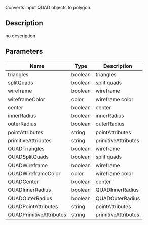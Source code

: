Converts input QUAD objects to polygon.



## Description
no description
## Parameters

<table>
<thead>
	<tr>
		<th>Name</th>
		<th>Type</th>
		<th>Description</th>
	</tr>
</thead>
<tr>
	<td>triangles</td>
	<td><div class='bg-emerald-800 px-2 py-px text-white rounded-sm'>boolean</div></td>
	<td>triangles</td>
</tr>
<tr>
	<td>splitQuads</td>
	<td><div class='bg-emerald-800 px-2 py-px text-white rounded-sm'>boolean</div></td>
	<td>split quads</td>
</tr>
<tr>
	<td>wireframe</td>
	<td><div class='bg-emerald-800 px-2 py-px text-white rounded-sm'>boolean</div></td>
	<td>wireframe</td>
</tr>
<tr>
	<td>wireframeColor</td>
	<td><div class='bg-lime-800 px-2 py-px text-white rounded-sm'>color</div></td>
	<td>wireframe color</td>
</tr>
<tr>
	<td>center</td>
	<td><div class='bg-emerald-800 px-2 py-px text-white rounded-sm'>boolean</div></td>
	<td>center</td>
</tr>
<tr>
	<td>innerRadius</td>
	<td><div class='bg-emerald-800 px-2 py-px text-white rounded-sm'>boolean</div></td>
	<td>innerRadius</td>
</tr>
<tr>
	<td>outerRadius</td>
	<td><div class='bg-emerald-800 px-2 py-px text-white rounded-sm'>boolean</div></td>
	<td>outerRadius</td>
</tr>
<tr>
	<td>pointAttributes</td>
	<td><div class='bg-purple-800 px-2 py-px text-white rounded-sm'>string</div></td>
	<td>pointAttributes</td>
</tr>
<tr>
	<td>primitiveAttributes</td>
	<td><div class='bg-purple-800 px-2 py-px text-white rounded-sm'>string</div></td>
	<td>primitiveAttributes</td>
</tr>
<tr>
	<td>QUADTriangles</td>
	<td><div class='bg-emerald-800 px-2 py-px text-white rounded-sm'>boolean</div></td>
	<td>wireframe</td>
</tr>
<tr>
	<td>QUADSplitQuads</td>
	<td><div class='bg-emerald-800 px-2 py-px text-white rounded-sm'>boolean</div></td>
	<td>split quads</td>
</tr>
<tr>
	<td>QUADWireframe</td>
	<td><div class='bg-emerald-800 px-2 py-px text-white rounded-sm'>boolean</div></td>
	<td>wireframe</td>
</tr>
<tr>
	<td>QUADWireframeColor</td>
	<td><div class='bg-lime-800 px-2 py-px text-white rounded-sm'>color</div></td>
	<td>wireframe color</td>
</tr>
<tr>
	<td>QUADCenter</td>
	<td><div class='bg-emerald-800 px-2 py-px text-white rounded-sm'>boolean</div></td>
	<td>center</td>
</tr>
<tr>
	<td>QUADInnerRadius</td>
	<td><div class='bg-emerald-800 px-2 py-px text-white rounded-sm'>boolean</div></td>
	<td>QUADInnerRadius</td>
</tr>
<tr>
	<td>QUADOuterRadius</td>
	<td><div class='bg-emerald-800 px-2 py-px text-white rounded-sm'>boolean</div></td>
	<td>QUADOuterRadius</td>
</tr>
<tr>
	<td>QUADPointAttributes</td>
	<td><div class='bg-purple-800 px-2 py-px text-white rounded-sm'>string</div></td>
	<td>pointAttributes</td>
</tr>
<tr>
	<td>QUADPrimitiveAttributes</td>
	<td><div class='bg-purple-800 px-2 py-px text-white rounded-sm'>string</div></td>
	<td>primitiveAttributes</td>
</tr>
</table>